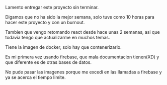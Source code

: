 Lamento entregar este proyecto sin terminar.

Digamos que no ha sido la mejor semana, solo tuve como 10 horas para hacer este proyecto y con un burnout. 

Tambien que vengo retomando react desde hace unas 2 semanas, asi que todavia tengo que actualizarme en muchos temas.

Tiene la imagen de docker, solo hay que contenerizarlo.

Es mi primera vez usando firebase, que mala documentacion tienen(XD) y que diferente es de otras bases de datos.

No pude pasar las imagenes porque me excedi en las llamadas a firebase y ya se acerca el tiempo limite.